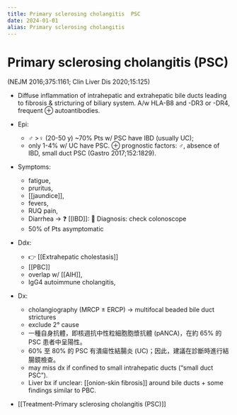 ```yaml
---
title: Primary sclerosing cholangitis  PSC
date: 2024-01-01
alias: Primary sclerosing cholangitis
---
```


# Primary sclerosing cholangitis (PSC)

(NEJM 2016;375:1161; Clin Liver Dis 2020;15:125)

- Diffuse inflammation of intrahepatic and extrahepatic bile ducts leading to fibrosis & stricturing of biliary system. A/w HLA-B8 and -DR3 or -DR4, frequent ⊕ autoantibodies.

- Epi:

  - ♂ >♀ (20-50 y) ~70% Pts w/ PSC have IBD (usually UC);
  - only 1-4% w/ UC have PSC. ⊕ prognostic factors: ♂, absence of IBD, small duct PSC (Gastro 2017;152:1829).

- Symptoms:

  - fatigue,
  - pruritus,
  - [[jaundice]],
  - fevers,
  - RUQ pain,
  - Diarrhea → ❓ [[IBD]]: 🔎 Diagnosis: check colonoscope
  - 50% of Pts asymptomatic

- Ddx:

  - 👉 [[Extrahepatic cholestasis]]
  - [[PBC]]
  - overlap w/ [[AIH]],
  - IgG4 autoimmune cholangitis,

- Dx:

  - cholangiography (MRCP ± ERCP) → multifocal beaded bile duct strictures
  - exclude 2° cause
  - 一種自身抗體，即核週抗中性粒細胞胞漿抗體 (pANCA)，在約 65% 的 PSC 患者中呈陽性。
  - 60% 至 80% 的 PSC 有潰瘍性結腸炎 (UC)；因此，建議在診斷時進行結腸鏡檢查。
  - may miss dx if confined to small intrahepatic ducts (“small duct PSC”).
  - Liver bx if unclear: [[onion-skin fibrosis]] around bile ducts + some findings similar to PBC.

- [[Treatment-Primary sclerosing cholangitis (PSC)]]

